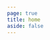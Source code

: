 ```yaml
---
page: true
title: home
aside: false
---
```

<script setup>
  import Page from "./.vitepress/theme/components/Page.vue";
  import { useData } from "vitepress";
  const { theme } = useData();
  const posts = theme.value.posts.slice(0,10)
</script>
<Page :posts="posts" :pageCurrent="1" :pagesNum="2" />